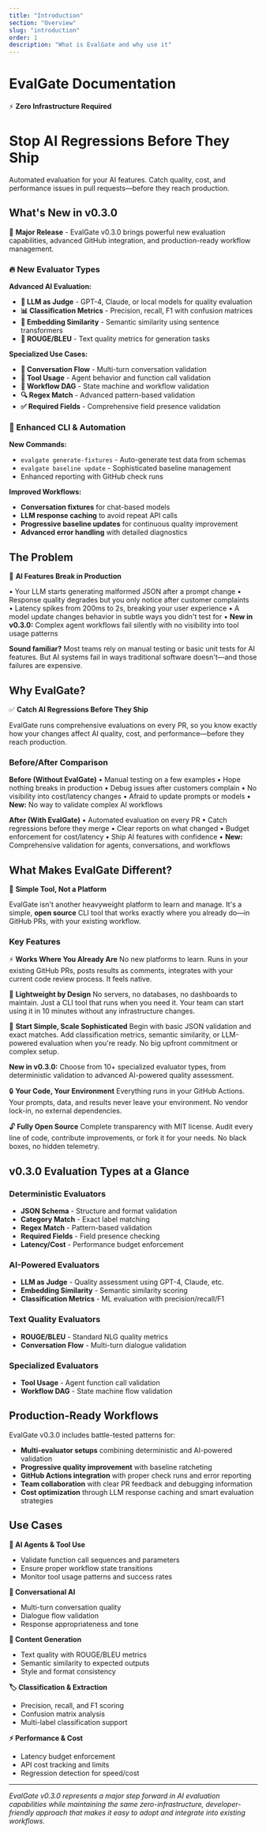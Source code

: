 ```yaml
---
title: "Introduction"
section: "Overview"
slug: "introduction"
order: 1
description: "What is EvalGate and why use it"
---
```


# EvalGate Documentation

⚡ **Zero Infrastructure Required**

# Stop AI Regressions Before They Ship

Automated evaluation for your AI features. Catch quality, cost, and performance issues in pull requests—before they reach production.

## What's New in v0.3.0

🎉 **Major Release** - EvalGate v0.3.0 brings powerful new evaluation capabilities, advanced GitHub integration, and production-ready workflow management.

### 🔥 New Evaluator Types

**Advanced AI Evaluation:**
- **🧠 LLM as Judge** - GPT-4, Claude, or local models for quality evaluation
- **📊 Classification Metrics** - Precision, recall, F1 with confusion matrices
- **🎯 Embedding Similarity** - Semantic similarity using sentence transformers
- **📝 ROUGE/BLEU** - Text quality metrics for generation tasks

**Specialized Use Cases:**
- **💬 Conversation Flow** - Multi-turn conversation validation
- **🔧 Tool Usage** - Agent behavior and function call validation  
- **🔄 Workflow DAG** - State machine and workflow validation
- **🔍 Regex Match** - Advanced pattern-based validation
- **✅ Required Fields** - Comprehensive field presence validation

### 🚀 Enhanced CLI & Automation

**New Commands:**
- `evalgate generate-fixtures` - Auto-generate test data from schemas
- `evalgate baseline update` - Sophisticated baseline management
- Enhanced reporting with GitHub check runs

**Improved Workflows:**
- **Conversation fixtures** for chat-based models
- **LLM response caching** to avoid repeat API calls
- **Progressive baseline updates** for continuous quality improvement
- **Advanced error handling** with detailed diagnostics

## The Problem

🚨 **AI Features Break in Production**

• Your LLM starts generating malformed JSON after a prompt change
• Response quality degrades but you only notice after customer complaints  
• Latency spikes from 200ms to 2s, breaking your user experience
• A model update changes behavior in subtle ways you didn't test for
• **New in v0.3.0:** Complex agent workflows fail silently with no visibility into tool usage patterns

**Sound familiar?** Most teams rely on manual testing or basic unit tests for AI features. But AI systems fail in ways traditional software doesn't—and those failures are expensive.

## Why EvalGate?

✅ **Catch AI Regressions Before They Ship**

EvalGate runs comprehensive evaluations on every PR, so you know exactly how your changes affect AI quality, cost, and performance—before they reach production.

### Before/After Comparison

**Before (Without EvalGate)**
• Manual testing on a few examples
• Hope nothing breaks in production
• Debug issues after customers complain
• No visibility into cost/latency changes
• Afraid to update prompts or models
• **New:** No way to validate complex AI workflows

**After (With EvalGate)**
• Automated evaluation on every PR
• Catch regressions before they merge
• Clear reports on what changed
• Budget enforcement for cost/latency
• Ship AI features with confidence
• **New:** Comprehensive validation for agents, conversations, and workflows

## What Makes EvalGate Different?

🎯 **Simple Tool, Not a Platform**

EvalGate isn't another heavyweight platform to learn and manage. It's a simple, **open source** CLI tool that works exactly where you already do—in GitHub PRs, with your existing workflow.

### Key Features

⚡ **Works Where You Already Are**
No new platforms to learn. Runs in your existing GitHub PRs, posts results as comments, integrates with your current code review process. It feels native.

🎈 **Lightweight by Design**
No servers, no databases, no dashboards to maintain. Just a CLI tool that runs when you need it. Your team can start using it in 10 minutes without any infrastructure changes.

🧠 **Start Simple, Scale Sophisticated**
Begin with basic JSON validation and exact matches. Add classification metrics, semantic similarity, or LLM-powered evaluation when you're ready. No big upfront commitment or complex setup.

**New in v0.3.0:** Choose from 10+ specialized evaluator types, from deterministic validation to advanced AI-powered quality assessment.

🔒 **Your Code, Your Environment**
Everything runs in your GitHub Actions. Your prompts, data, and results never leave your environment. No vendor lock-in, no external dependencies.

🔓 **Fully Open Source**
Complete transparency with MIT license. Audit every line of code, contribute improvements, or fork it for your needs. No black boxes, no hidden telemetry.

## v0.3.0 Evaluation Types at a Glance

### Deterministic Evaluators
- **JSON Schema** - Structure and format validation
- **Category Match** - Exact label matching
- **Regex Match** - Pattern-based validation
- **Required Fields** - Field presence checking
- **Latency/Cost** - Performance budget enforcement

### AI-Powered Evaluators  
- **LLM as Judge** - Quality assessment using GPT-4, Claude, etc.
- **Embedding Similarity** - Semantic similarity scoring
- **Classification Metrics** - ML evaluation with precision/recall/F1

### Text Quality Evaluators
- **ROUGE/BLEU** - Standard NLG quality metrics
- **Conversation Flow** - Multi-turn dialogue validation

### Specialized Evaluators
- **Tool Usage** - Agent function call validation
- **Workflow DAG** - State machine flow validation

## Production-Ready Workflows

EvalGate v0.3.0 includes battle-tested patterns for:

- **Multi-evaluator setups** combining deterministic and AI-powered validation
- **Progressive quality improvement** with baseline ratcheting
- **GitHub Actions integration** with proper check runs and error reporting
- **Team collaboration** with clear PR feedback and debugging information
- **Cost optimization** through LLM response caching and smart evaluation strategies

## Use Cases

**🤖 AI Agents & Tool Use**
- Validate function call sequences and parameters
- Ensure proper workflow state transitions  
- Monitor tool usage patterns and success rates

**💬 Conversational AI**
- Multi-turn conversation quality
- Dialogue flow validation
- Response appropriateness and tone

**📝 Content Generation**
- Text quality with ROUGE/BLEU metrics
- Semantic similarity to expected outputs
- Style and format consistency

**🏷️ Classification & Extraction**
- Precision, recall, and F1 scoring
- Confusion matrix analysis
- Multi-label classification support

**⚡ Performance & Cost**
- Latency budget enforcement
- API cost tracking and limits
- Regression detection for speed/cost

---

*EvalGate v0.3.0 represents a major step forward in AI evaluation capabilities while maintaining the same zero-infrastructure, developer-friendly approach that makes it easy to adopt and integrate into existing workflows.*
